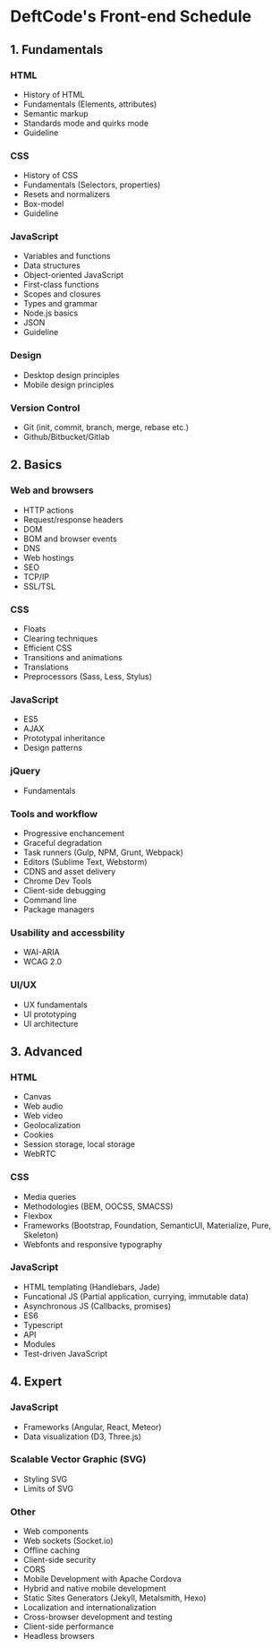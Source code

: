 # DeftCode's Front-end Schedule


## 1. Fundamentals
### HTML
* History of HTML
* Fundamentals (Elements, attributes)
* Semantic markup
* Standards mode and quirks mode
* Guideline

### CSS
* History of CSS
* Fundamentals (Selectors, properties)
* Resets and normalizers
* Box-model
* Guideline

### JavaScript
* Variables and functions
* Data structures
* Object-oriented JavaScript
* First-class functions
* Scopes and closures
* Types and grammar
* Node.js basics
* JSON
* Guideline

### Design
* Desktop design principles
* Mobile design principles

### Version Control
* Git (init, commit, branch, merge, rebase etc.)
* Github/Bitbucket/Gitlab


## 2. Basics
### Web and browsers
* HTTP actions
* Request/response headers
* DOM
* BOM and browser events
* DNS
* Web hostings
* SEO
* TCP/IP
* SSL/TSL

### CSS
* Floats
* Clearing techniques
* Efficient CSS
* Transitions and animations
* Translations
* Preprocessors (Sass, Less, Stylus)

### JavaScript
* ES5
* AJAX
* Prototypal inheritance
* Design patterns

### jQuery
* Fundamentals

### Tools and workflow
* Progressive enchancement
* Graceful degradation
* Task runners (Gulp, NPM, Grunt, Webpack)
* Editors (Sublime Text, Webstorm)
* CDNS and asset delivery
* Chrome Dev Tools
* Client-side debugging
* Command line
* Package managers

### Usability and accessbility
* WAI-ARIA
* WCAG 2.0

### UI/UX
* UX fundamentals
* UI prototyping
* UI architecture


## 3. Advanced
### HTML
* Canvas
* Web audio
* Web video
* Geolocalization
* Cookies
* Session storage, local storage
* WebRTC

### CSS
* Media queries
* Methodologies (BEM, OOCSS, SMACSS)
* Flexbox
* Frameworks (Bootstrap, Foundation, SemanticUI, Materialize, Pure, Skeleton)
* Webfonts and responsive typography

### JavaScript
* HTML templating (Handlebars, Jade)
* Funcational JS (Partial application, currying, immutable data)
* Asynchronous JS (Callbacks, promises)
* ES6
* Typescript
* API
* Modules
* Test-driven JavaScript


## 4. Expert
### JavaScript
* Frameworks (Angular, React, Meteor)
* Data visualization (D3, Three.js)

### Scalable Vector Graphic (SVG)
* Styling SVG
* Limits of SVG

### Other
* Web components
* Web sockets (Socket.io)
* Offline caching
* Client-side security
* CORS
* Mobile Development with Apache Cordova
* Hybrid and native mobile development
* Static Sites Generators (Jekyll, Metalsmith, Hexo)
* Localization and internationalization
* Cross-browser development and testing
* Client-side performance
* Headless browsers

